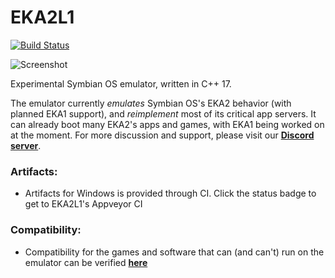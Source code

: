 # EKA2L1 
[![Build Status](https://github.com/eka2l1/eka2l1/workflows/C/C++%20CI/badge.svg)](https://github.com/EKA2L1/EKA2L1/actions?query=branch%3Amaster)

![Screenshot](screenshots/result_animated.gif)

Experimental Symbian OS emulator, written in C++ 17. 

The emulator currently *emulates* Symbian OS's EKA2 behavior (with planned EKA1 support), and *reimplement* most of its critical app servers. It can already boot many EKA2's apps and games, with EKA1 being worked on at the moment. For more discussion and support, please visit our [**Discord server**](https://discord.gg/5Bm5SJ9).

### Artifacts:
  * Artifacts for Windows is provided through CI. Click the status badge to get to EKA2L1's Appveyor CI   
   
### Compatibility:
  * Compatibility for the games and software that can (and can't) run on the emulator can be verified [**here**](https://github.com/EKA2L1/Compatibility-List)
  